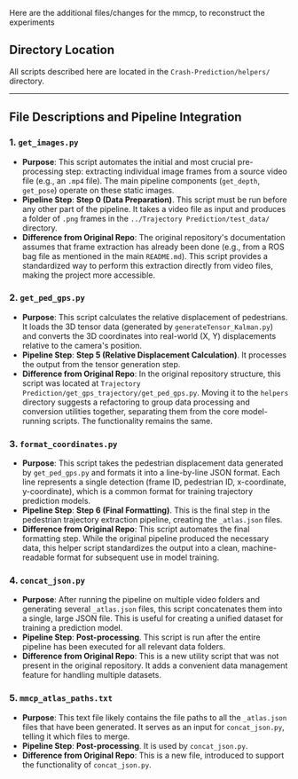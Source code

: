 Here are the additional files/changes for the mmcp, to reconstruct the experiments

## Directory Location

All scripts described here are located in the `Crash-Prediction/helpers/` directory.

---

## File Descriptions and Pipeline Integration

### 1. `get_images.py`

*   **Purpose**: This script automates the initial and most crucial pre-processing step: extracting individual image frames from a source video file (e.g., an `.mp4` file). The main pipeline components (`get_depth`, `get_pose`) operate on these static images.
*   **Pipeline Step**: **Step 0 (Data Preparation)**. This script must be run before any other part of the pipeline. It takes a video file as input and produces a folder of `.png` frames in the `../Trajectory Prediction/test_data/` directory.
*   **Difference from Original Repo**: The original repository's documentation assumes that frame extraction has already been done (e.g., from a ROS bag file as mentioned in the main `README.md`). This script provides a standardized way to perform this extraction directly from video files, making the project more accessible.

### 2. `get_ped_gps.py`

*   **Purpose**: This script calculates the relative displacement of pedestrians. It loads the 3D tensor data (generated by `generateTensor_Kalman.py`) and converts the 3D coordinates into real-world (X, Y) displacements relative to the camera's position.
*   **Pipeline Step**: **Step 5 (Relative Displacement Calculation)**. It processes the output from the tensor generation step.
*   **Difference from Original Repo**: In the original repository structure, this script was located at `Trajectory Prediction/get_gps_trajectory/get_ped_gps.py`. Moving it to the `helpers` directory suggests a refactoring to group data processing and conversion utilities together, separating them from the core model-running scripts. The functionality remains the same.

### 3. `format_coordinates.py`

*   **Purpose**: This script takes the pedestrian displacement data generated by `get_ped_gps.py` and formats it into a line-by-line JSON format. Each line represents a single detection (frame ID, pedestrian ID, x-coordinate, y-coordinate), which is a common format for training trajectory prediction models.
*   **Pipeline Step**: **Step 6 (Final Formatting)**. This is the final step in the pedestrian trajectory extraction pipeline, creating the `_atlas.json` files.
*   **Difference from Original Repo**: This script automates the final formatting step. While the original pipeline produced the necessary data, this helper script standardizes the output into a clean, machine-readable format for subsequent use in model training.

### 4. `concat_json.py`

*   **Purpose**: After running the pipeline on multiple video folders and generating several `_atlas.json` files, this script concatenates them into a single, large JSON file. This is useful for creating a unified dataset for training a prediction model.
*   **Pipeline Step**: **Post-processing**. This script is run after the entire pipeline has been executed for all relevant data folders.
*   **Difference from Original Repo**: This is a new utility script that was not present in the original repository. It adds a convenient data management feature for handling multiple datasets.

### 5. `mmcp_atlas_paths.txt`

*   **Purpose**: This text file likely contains the file paths to all the `_atlas.json` files that have been generated. It serves as an input for `concat_json.py`, telling it which files to merge.
*   **Pipeline Step**: **Post-processing**. It is used by `concat_json.py`.
*   **Difference from Original Repo**: This is a new file, introduced to support the functionality of `concat_json.py`.

